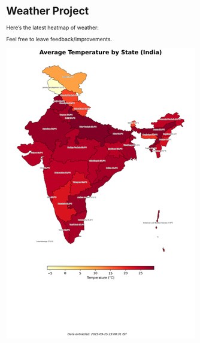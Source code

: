 # Weather Project

Here’s the latest heatmap of weather:

Feel free to leave feedback/improvements.

![India Heatmap](docs/assets/india_heatmap.png?v=D57C39)
